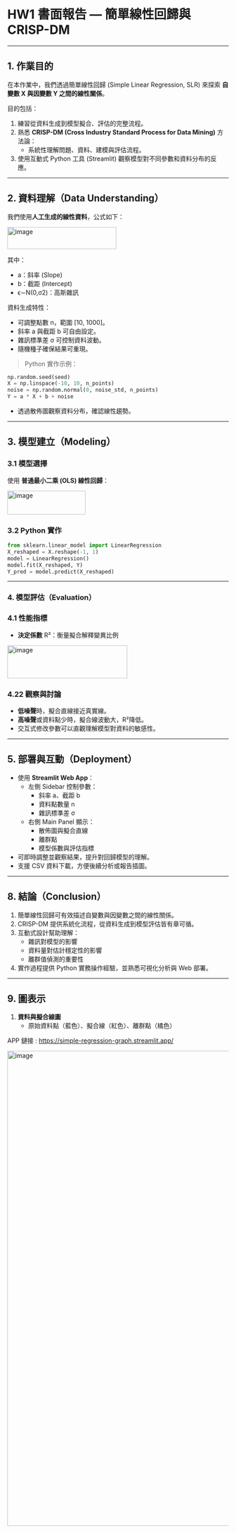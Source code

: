 # HW1 書面報告 — 簡單線性回歸與 CRISP-DM

---

## 1. 作業目的

在本作業中，我們透過簡單線性回歸 (Simple Linear Regression, SLR) 來探索 **自變數 X 與因變數 Y 之間的線性關係**。

目的包括：

1. 練習從資料生成到模型擬合、評估的完整流程。
2. 熟悉 **CRISP-DM (Cross Industry Standard Process for Data Mining)** 方法論：
    - 系統性理解問題、資料、建模與評估流程。
3. 使用互動式 Python 工具 (Streamlit) 觀察模型對不同參數和資料分布的反應。

---

## 2. 資料理解（Data Understanding）

我們使用**人工生成的線性資料**，公式如下：


 <img width="248" height="50" alt="image" src="https://github.com/user-attachments/assets/10454ede-1833-4bd5-a69b-ec05595d8aa4" />


其中：
- a：斜率 (Slope)
- b：截距 (Intercept)
- ϵ∼N(0,σ2)：高斯雜訊

資料生成特性：

- 可調整點數 n，範圍 [10, 1000]。
- 斜率 a 與截距 b 可自由設定。
- 雜訊標準差 σ 可控制資料波動。
- 隨機種子確保結果可重現。

> Python 實作示例：
> 

```python
np.random.seed(seed)
X = np.linspace(-10, 10, n_points)
noise = np.random.normal(0, noise_std, n_points)
Y = a * X + b + noise
```

- 透過散佈圖觀察資料分布，確認線性趨勢。

---

## 3. 模型建立（Modeling）

### 3.1 模型選擇

使用 **普通最小二乘 (OLS) 線性回歸**：

<img width="178" height="54" alt="image" src="https://github.com/user-attachments/assets/1b9d90e2-e59e-4e72-9cc3-5a646d05ea33" />


### 3.2 Python 實作

```python
from sklearn.linear_model import LinearRegression
X_reshaped = X.reshape(-1, 1)
model = LinearRegression()
model.fit(X_reshaped, Y)
Y_pred = model.predict(X_reshaped)
```

---

### 4. 模型評估（Evaluation）

### 4.1 性能指標

- **決定係數** R²：衡量擬合解釋變異比例

<img width="273" height="75" alt="image" src="https://github.com/user-attachments/assets/137f2642-a39c-4a7f-8883-f708275e2f48" />

### 4.22 觀察與討論

- **低噪聲**時，擬合直線接近真實線。
- **高噪聲**或資料點少時，擬合線波動大，R²降低。
- 交互式修改參數可以直觀理解模型對資料的敏感性。

---

## 5. 部署與互動（Deployment）

- 使用 **Streamlit Web App**：
    - 左側 Sidebar 控制參數：
        - 斜率 a、截距 b
        - 資料點數量 n
        - 雜訊標準差 σ
    - 右側 Main Panel 顯示：
        - 散佈圖與擬合直線
        - 離群點
        - 模型係數與評估指標
- 可即時調整並觀察結果，提升對回歸模型的理解。
- 支援 CSV 資料下載，方便後續分析或報告插圖。

---

## 8. 結論（Conclusion）

1. 簡單線性回歸可有效描述自變數與因變數之間的線性關係。
2. CRISP-DM 提供系統化流程，從資料生成到模型評估皆有章可循。
3. 互動式設計幫助理解：
    - 雜訊對模型的影響
    - 資料量對估計穩定性的影響
    - 離群值偵測的重要性
4. 實作過程提供 Python 實務操作經驗，並熟悉可視化分析與 Web 部署。

---

## 9. 圖表示

1. **資料與擬合線圖**
    - 原始資料點（藍色）、擬合線（紅色）、離群點（橘色）

APP 鏈接 :  https://simple-regression-graph.streamlit.app/

<img width="1919" height="1079" alt="image" src="https://github.com/user-attachments/assets/47e3f59b-03fd-4b93-b8bf-19046a705e3d" />

